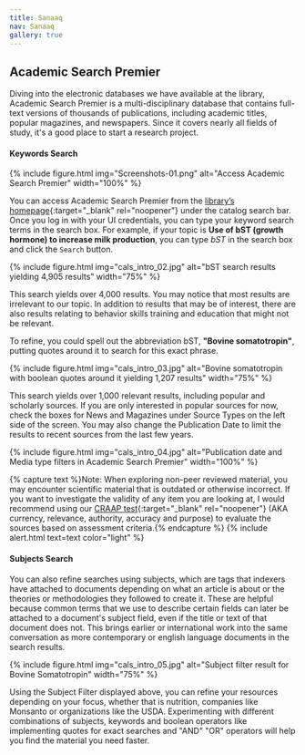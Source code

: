 ```yaml
---
title: Sanaaq
nav: Sanaaq
gallery: true
---
```


## Academic Search Premier

Diving into the electronic databases we have available at the library, Academic Search Premier is a multi-disciplinary database that contains full-text versions of thousands of publications, including academic titles, popular magazines, and newspapers. Since it covers nearly all fields of study, it's a good place to start a research project.

#### Keywords Search

{% include figure.html img="Screenshots-01.png" alt="Access Academic Search Premier" width="100%" %}

You can access Academic Search Premier from the [library’s homepage](https://www.lib.uidaho.edu/){:target="_blank" rel="noopener"} under the catalog search bar. Once you log in with your UI credentials, you can type your keyword search terms in the search box. For example, if your topic is **Use of bST (growth hormone) to increase milk production**, you can type *bST* in the search box and click the `Search` button. 

{% include figure.html img="cals_intro_02.jpg" alt="bST search results yielding 4,905 results" width="75%" %}

This search yields over 4,000 results. You may notice that most results are irrelevant to our topic. In addition to results that may be of interest, there are also results relating to behavior skills training and education that might not be relevant. 

To refine, you could spell out the abbreviation bST, **"Bovine somatotropin"**, putting quotes around it to search for this exact phrase.

{% include figure.html img="cals_intro_03.jpg" alt="Bovine somatotropin with boolean quotes around it yielding 1,207 results" width="75%" %}

This search yields over 1,000 relevant results, including popular and scholarly sources. If you are only interested in popular sources for now, check the boxes for News and Magazines under Source Types on the left side of the screen. You may also change the Publication Date to limit the results to recent sources from the last few years. 

{% include figure.html img="cals_intro_04.jpg" alt="Publication date and Media type filters in Academic Search Premier" width="100%" %}

{% capture text %}Note: When exploring non-peer reviewed material, you may encounter scientific material that is outdated or otherwise incorrect. If you want to investigate the validity of any item you are looking at, I would recommend using our [CRAAP test](https://libguides.uidaho.edu/c.php?g=363237&p=2453602){:target="_blank" rel="noopener"} (AKA currency, relevance, authority, accuracy and purpose) to evaluate the sources based on assessment criteria.{% endcapture %}
{% include alert.html text=text color="light" %}

#### Subjects Search

You can also refine searches using subjects, which are tags that indexers have attached to documents depending on what an article is about or the theories or methodologies they followed to create it. These are helpful because common terms that we use to describe certain fields can later be attached to a document's subject field, even if the title or text of that document does not. This brings earlier or international work into the same conversation as more contemporary or english language documents in the search results.

{% include figure.html img="cals_intro_05.jpg" alt="Subject filter result for Bovine Somatotropin" width="75%" %}

Using the Subject Filter displayed above, you can refine your resources depending on your focus, whether that is nutrition, companies like Monsanto or organizations like the USDA. Experimenting with different combinations of subjects, keywords and boolean operators like implementing quotes for exact searches and "AND" "OR" operators will help you find the material you need faster.
